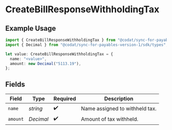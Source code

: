 # CreateBillResponseWithholdingTax

## Example Usage

```typescript
import { CreateBillResponseWithholdingTax } from "@codat/sync-for-payables-version-1/sdk/models/shared";
import { Decimal } from "@codat/sync-for-payables-version-1/sdk/types";

let value: CreateBillResponseWithholdingTax = {
  name: "<value>",
  amount: new Decimal("5113.19"),
};
```

## Fields

| Field                          | Type                           | Required                       | Description                    |
| ------------------------------ | ------------------------------ | ------------------------------ | ------------------------------ |
| `name`                         | *string*                       | :heavy_check_mark:             | Name assigned to withheld tax. |
| `amount`                       | *Decimal*                      | :heavy_check_mark:             | Amount of tax withheld.        |